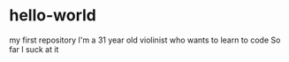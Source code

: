# hello-world
my first repository
I'm a 31 year old violinist who wants to learn to code
So far I suck at it
